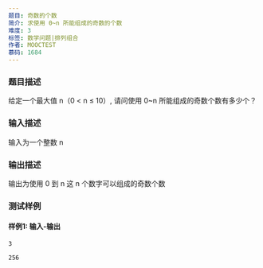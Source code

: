 ```yaml
---
题目: 奇数的个数
简介: 求使用 0~n 所能组成的奇数的个数
难度: 3
标签: 数学问题|排列组合
作者: MOOCTEST
慕码: 1684
---
```


### 题目描述

给定一个最大值 n（0 < n ≤ 10）, 请问使用 0~n 所能组成的奇数个数有多少个？

### 输入描述

输入为一个整数 n

### 输出描述

输出为使用 0 到 n 这 n 个数字可以组成的奇数个数

### 测试样例

#### 样例1: 输入-输出

```
3
```

```
256
```

